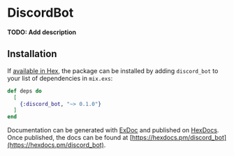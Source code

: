 # DiscordBot

**TODO: Add description**

## Installation

If [available in Hex](https://hex.pm/docs/publish), the package can be installed
by adding `discord_bot` to your list of dependencies in `mix.exs`:

```elixir
def deps do
  [
    {:discord_bot, "~> 0.1.0"}
  ]
end
```

Documentation can be generated with [ExDoc](https://github.com/elixir-lang/ex_doc)
and published on [HexDocs](https://hexdocs.pm). Once published, the docs can
be found at [https://hexdocs.pm/discord_bot](https://hexdocs.pm/discord_bot).

